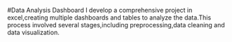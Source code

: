 #Data Analysis Dashboard
I develop a comprehensive project in excel,creating multiple dashboards and tables to analyze the data.This process involved several stages,including preprocessing,data cleaning and data visualization.
